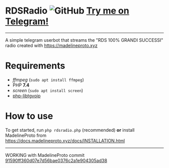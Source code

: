 # RDSRadio ![GitHub](https://img.shields.io/github/license/Gabboxl/RDSRadio.svg) [Try me on Telegram!](https://t.me/RDSRadio)
-----------------------------------
A simple telegram userbot that streams the "RDS 100% GRANDI SUCCESSI" radio created with https://madelineproto.xyz

# Requirements

- *ffmpeg* (`sudo apt install ffmpeg`)
- PHP **7.4**
- *screen* (`sudo apt install screen`)
- [php-libtgvoip](https://voip.madelineproto.xyz)

# How to use

To get started, run `php rdsradio.php` (recommended) **or** install MadelineProto from https://docs.madelineproto.xyz/docs/INSTALLATION.html

----
WORKING with MadelineProto commit [91590ff360d07e7d56bae0376c2a1e904305ad38](https://github.com/danog/MadelineProto/commit/91590ff360d07e7d56bae0376c2a1e904305ad38)
